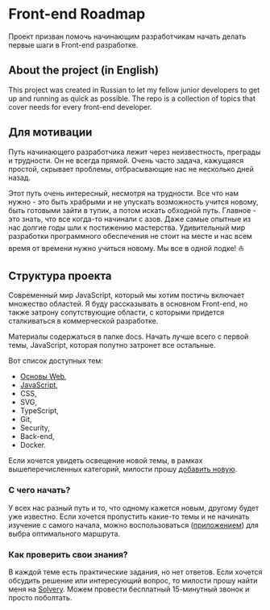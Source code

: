 # Front-end Roadmap

Проект призван помочь начинающим разработчикам начать делать первые шаги в Front-end разработке.

## About the project (in English)

This project was created in Russian to let my fellow junior developers to get up and running as quick as possible. The repo is a collection of topics that cover needs for every front-end developer.

## Для мотивации

Путь начинающего разработчика лежит через неизвестность, преграды и трудности. Он не всегда прямой. Очень часто задача, кажущаяся простой, скрывает проблемы, отбрасывающие нас не несколько дней назад.

Этот путь очень интересный, несмотря на трудности. Все что нам нужно - это быть храбрыми и не упускать возможность учится новому, быть готовыми зайти в тупик, а потом искать обходной путь. Главное - это знать, что все когда-то начинали с азов. Даже самые опытные из нас долгие годы шли к постижению мастерства. Удивительный мир разработки программного обеспечения не стоит на месте и нас всем время от времени нужно учиться новому. Мы все в одной лодке! ⛵️

## Структура проекта

Современный мир JavaScript, который мы хотим постичь включает множество областей. Я буду рассказывать в основном Front-end, но также затрону сопутствующие области, с которыми придется сталкиваться в коммерческой разработке.

Материалы содержаться в папке docs. Начать лучше всего с первой темы, JavaScript, которая попутно затронет все остальные.

Вот список доступных тем:
- [Основы Web](topics/web-basics/index.md),
- [JavaScript](topics/javascript/index.md),
- CSS,
- SVG,
- TypeScript,
- Git,
- Security,
- Back-end,
- Docker.

Если хочется увидеть освещение новой темы, в рамках вышеперечисленных категорий, милости прошу [добавить новую](https://github.com/timur987/frontend-roadmap/issues/new).

### С чего начать?

У всех нас разный путь и то, что одному кажется новым, другому будет уже известно. Если хочется пропустить какие-то темы и не начинать изучение с самого начала, можно воспользоваться ([приложением](https://timur987.github.io/)) для выбра оптимального маршрута.

### Как проверить свои знания?
В каждой теме есть практические задания, но нет ответов. Если хочется обсудить решение или интересующий вопрос, то милости прошу найти меня на [Solvery](https://solvery.io/ru/mentor/timur). Можем провести бесплатный 15-минутный звонок и просто поболтать.
